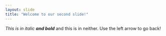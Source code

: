 ```yaml
---
layout: slide
title: "Welcome to our second slide!"
---
```

*This is in italic **and bold*** and this is in neither. 
Use the left arrow to go back!
